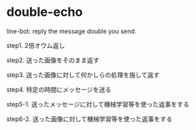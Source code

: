 # double-echo
line-bot: reply the message double you send.


step1. 2倍オウム返し

step2. 送った画像をそのまま返す

step3. 送った画像に対して何かしらの処理を施して返す

step4. 特定の時間にメッセージを送る

step5-1. 送ったメッセージに対して機械学習等を使った返事をする

step6-2. 送った画像に対して機械学習等を使った返事をする
